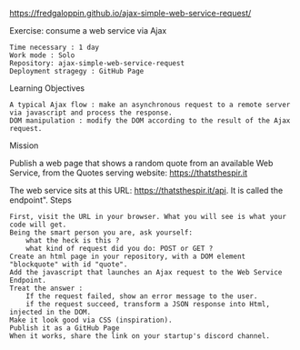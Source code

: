 
https://fredgaloppin.github.io/ajax-simple-web-service-request/

Exercise: consume a web service via Ajax

    Time necessary : 1 day
    Work mode : Solo
    Repository: ajax-simple-web-service-request
    Deployment stragegy : GitHub Page

Learning Objectives

    A typical Ajax flow : make an asynchronous request to a remote server via javascript and process the response.
    DOM manipulation : modify the DOM according to the result of the Ajax request.

Mission

Publish a web page that shows a random quote from an available Web Service, from the Quotes serving website: https://thatsthespir.it

The web service sits at this URL: https://thatsthespir.it/api. It is called the endpoint".
Steps

    First, visit the URL in your browser. What you will see is what your code will get.
    Being the smart person you are, ask yourself:
        what the heck is this ?
        what kind of request did you do: POST or GET ?
    Create an html page in your repository, with a DOM element "blockquote" with id "quote".
    Add the javascript that launches an Ajax request to the Web Service Endpoint.
    Treat the answer :
        If the request failed, show an error message to the user.
        if the request succeed, transform a JSON response into Html, injected in the DOM.
    Make it look good via CSS (inspiration).
    Publish it as a GitHub Page
    When it works, share the link on your startup's discord channel.

